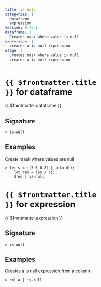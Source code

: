 ```yaml
---
title: is-null
categories: |
  dataframe
  expression
version: 0.73.1
dataframe: |
  Creates mask where value is null
expression: |
  creates a is null expression
usage: |
  Creates mask where value is null
  creates a is null expression
---
```


# <code>{{ $frontmatter.title }}</code> for dataframe

<div class='command-title'>{{ $frontmatter.dataframe }}</div>

## Signature

```> is-null ```

## Examples

Create mask where values are null
```shell
> let s = ([5 6 0 8] | into df);
    let res = ($s / $s);
    $res | is-null
```

# <code>{{ $frontmatter.title }}</code> for expression

<div class='command-title'>{{ $frontmatter.expression }}</div>

## Signature

```> is-null ```

## Examples

Creates a is null expression from a column
```shell
> col a | is-null
```
